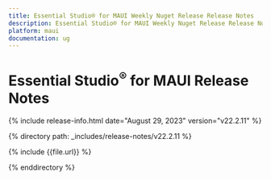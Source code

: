 ```yaml
---
title: Essential Studio® for MAUI Weekly Nuget Release Release Notes  
description: Essential Studio® for MAUI Weekly Nuget Release Release Notes  
platform: maui
documentation: ug
---
```


# Essential Studio<sup>®</sup> for MAUI  Release Notes  

{% include release-info.html date="August 29, 2023" version="v22.2.11" %} 

{% directory path: _includes/release-notes/v22.2.11 %}

{% include {{file.url}} %}

{% enddirectory %}